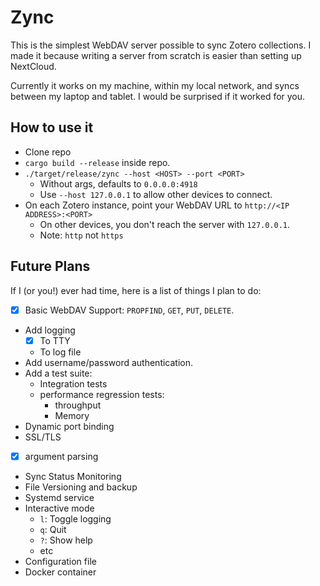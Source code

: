 # Zync

This is the simplest WebDAV server possible to sync Zotero collections.
I made it because writing a server from scratch is easier than setting up NextCloud.

Currently it works on my machine, within my local network, and syncs between my laptop and tablet.
I would be surprised if it worked for you.

## How to use it

- Clone repo
- `cargo build --release` inside repo.
- `./target/release/zync --host <HOST> --port <PORT>`
  - Without args, defaults to `0.0.0.0:4918`
  - Use `--host 127.0.0.1` to allow other devices to connect.
- On each Zotero instance, point your WebDAV URL to `http://<IP ADDRESS>:<PORT>`
  - On other devices, you don't reach the server with `127.0.0.1`.
  - Note: `http` not `https`

## Future Plans

If I (or you!) ever had time, here is a list of things I plan to do:

- [x] Basic WebDAV Support: `PROPFIND`, `GET`, `PUT`, `DELETE`.
- Add logging
  - [x] To TTY
  - To log file
- Add username/password authentication.
- Add a test suite:
  - Integration tests
  - performance regression tests:
    - throughput
    - Memory
- Dynamic port binding
- SSL/TLS
- [x] argument parsing
- Sync Status Monitoring
- File Versioning and backup
- Systemd service
- Interactive mode
  - `l`: Toggle logging
  - `q`: Quit
  - `?`: Show help
  - etc
- Configuration file
- Docker container
